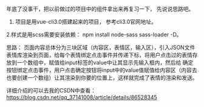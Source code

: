 年底了没事干，把以前做过的项目中的组件拿出来再复习一下， 先说说思路吧。
1. 项目是用vue-cli3.0搭建起来的项目， 参考cli3.0官网地址。

2.样式是用scss需要安装依赖： npm install node-sass sass-loader -D。

思路： 
  页面内容总体分为三块区域（内容区，表情区，输入区），引入JSON文件表情库渲染到页面，给每个表情绑定点击事件并传递下标，将用户点击过的表情存放到一个数组中，赋值给input标签的value中让其显示先输入框内，然后给 确定 按钮绑定点击事件，用户点击确定按钮将input中的value值赋值给内容区（内容去也要创建一个数组）让其渲染到你要的位置上，这样就完成了表情的渲染和发送。

详细介绍的可以去我的CSDN中查看：https://blog.csdn.net/qq_37141008/article/details/86528345

